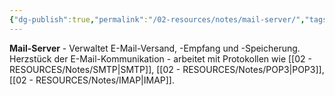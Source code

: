 ```yaml
---
{"dg-publish":true,"permalink":"/02-resources/notes/mail-server/","tags":["netzwerk/server","kommunikation/email"],"noteIcon":"","updated":"2025-08-27T15:03:20.339+02:00"}
---
```



**Mail-Server** - Verwaltet E-Mail-Versand, -Empfang und -Speicherung.
Herzstück der E-Mail-Kommunikation - arbeitet mit Protokollen wie [[02 - RESOURCES/Notes/SMTP\|SMTP]], [[02 - RESOURCES/Notes/POP3\|POP3]], [[02 - RESOURCES/Notes/IMAP\|IMAP]].